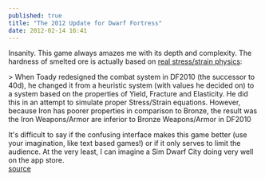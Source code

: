 ```yaml
---
published: true
title: "The 2012 Update for Dwarf Fortress"
date: 2012-02-14 16:41
---
```

Insanity. This game always amazes me with its depth and complexity. The hardness of smelted ore is actually based on [real stress/strain physics](http://gaming.stackexchange.com/a/8014/1070):

&gt; When Toady redesigned the combat system in DF2010 (the successor to 40d), he changed it from a heuristic system (with values he decided on) to a system based on the properties of Yield, Fracture and Elasticity. He did this in an attempt to simulate proper Stress/Strain equations. However, because Iron has poorer properties in comparison to Bronze, the result was the Iron Weapons/Armor are inferior to Bronze Weapons/Armor in DF2010

It&apos;s difficult to say if the confusing interface makes this game better (use your imagination, like text based games!) or if it only serves to limit the audience. At the very least, I can imagine a Sim Dwarf City doing very well on the app store.
<br /><a href="http://www.bay12games.com/dwarves/index.html#2012-02-14">source</a>
